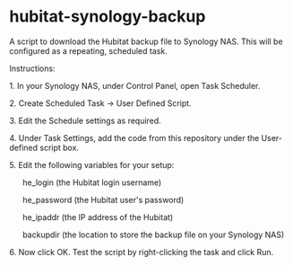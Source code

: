 # hubitat-synology-backup
A script to download the Hubitat backup file to Synology NAS. This will be configured as a repeating, scheduled task.
<p>Instructions:</p>
<p>1. In your Synology NAS, under Control Panel, open Task Scheduler.</p>
<p>2. Create Scheduled Task -> User Defined Script.</p>
<p>3. Edit the Schedule settings as required.</p>
<p>4. Under Task Settings, add the code from this repository under the User-defined script box.</p>
<p>5. Edit the following variables for your setup:</p>
 <p> &nbsp &nbsp &nbsp he_login (the Hubitat login username)</p>
 <p> &nbsp &nbsp &nbsp he_password (the Hubitat user's password)</p>
 <p> &nbsp &nbsp &nbsp he_ipaddr (the IP address of the Hubitat)</p>
 <p> &nbsp &nbsp &nbsp backupdir (the location to store the backup file on your Synology NAS)</p>
<p>6. Now click OK. Test the script by right-clicking the task and click Run.</p>
